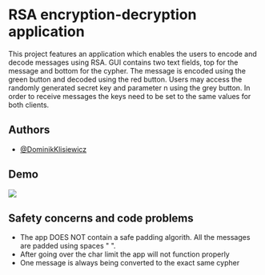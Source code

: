 
# RSA encryption-decryption application

This project features an application which enables the users to encode and decode messages using RSA. GUI contains two text fields, top for the message and bottom for the cypher. The message is encoded using the green button and decoded using the red button. Users may access the randomly generated secret key and parameter n using the grey button. In order to receive messages the keys need to be set to the same values for both clients.

## Authors

- [@DominikKlisiewicz](https://github.com/DominikKlisiewicz)


## Demo


![](https://raw.githubusercontent.com/DominikKlisiewicz/RSA_encoder_app/main/rsa.gif)
## Safety concerns and code problems

- The app DOES NOT contain a safe padding algorith. All the messages are padded using spaces " ".
- After going over the char limit the app will not function properly
- One message is always being converted to the exact same cypher


